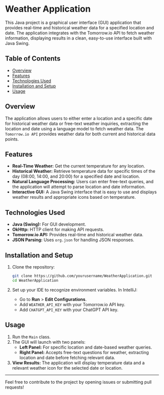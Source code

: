 # Weather Application

This Java project is a graphical user interface (GUI) application that provides real-time and historical weather data for a specified location and date. The application integrates with the Tomorrow.io API to fetch weather information, displaying results in a clean, easy-to-use interface built with Java Swing.

## Table of Contents

- [Overview](#overview)
- [Features](#features)
- [Technologies Used](#technologies-used)
- [Installation and Setup](#installation-and-setup)
- [Usage](#usage)

## Overview

The application allows users to either enter a location and a specific date for historical weather data or free-text weather inquiries, extracting the location and date using a language model to fetch weather data. The `Tomorrow.io API` provides weather data for both current and historical data points.

## Features

- **Real-Time Weather:** Get the current temperature for any location.
- **Historical Weather:** Retrieve temperature data for specific times of the day (08:00, 14:00, and 20:00) for a specified date and location.
- **Natural Language Processing:** Users can enter free-text queries, and the application will attempt to parse location and date information.
- **Interactive GUI:** A Java Swing interface that is easy to use and displays weather results and appropriate icons based on temperature.

## Technologies Used

- **Java (Swing):** For GUI development.
- **OkHttp:** HTTP client for making API requests.
- **Tomorrow.io API:** Provides real-time and historical weather data.
- **JSON Parsing:** Uses `org.json` for handling JSON responses.

## Installation and Setup

1. Clone the repository:
    ```bash
    git clone https://github.com/yourusername/WeatherApplication.git
    cd WeatherApplication
    ```

2. Set up your IDE to recognize environment variables. In IntelliJ:
    - Go to **Run** > **Edit Configurations**.
    - Add `WEATHER_API_KEY` with your Tomorrow.io API key.
    - Add `CHATGPT_API_KEY` with your ChatGPT API key.


## Usage

1. Run the `Main` class.
2. The GUI will launch with two panels:
    - **Left Panel:** For specific location and date-based weather queries.
    - **Right Panel:** Accepts free-text questions for weather, extracting location and date before fetching relevant data.
3. **View Results:** The application will display temperature data and a relevant weather icon for the selected date or location.

---

Feel free to contribute to the project by opening issues or submitting pull requests!

